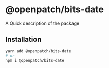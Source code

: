 # @openpatch/bits-date

A Quick description of the package

## Installation

```sh
yarn add @openpatch/bits-date
# or
npm i @openpatch/bits-date
```